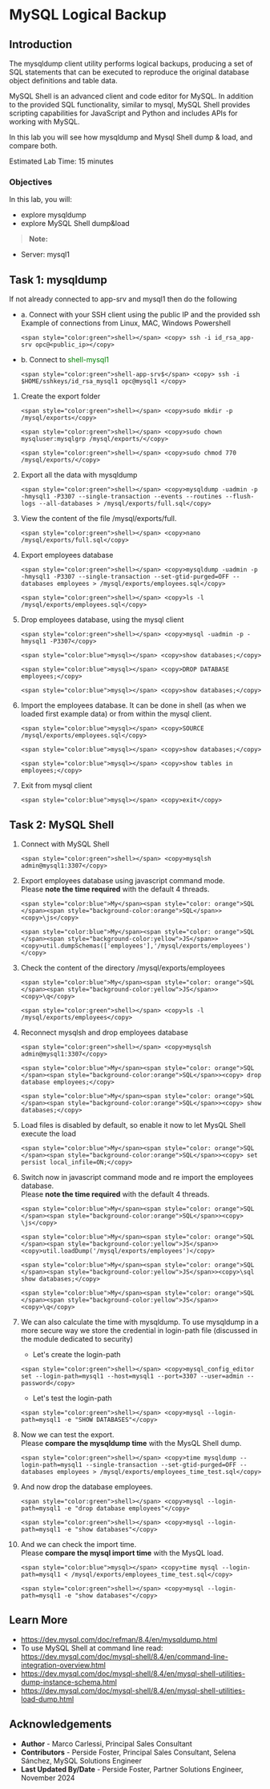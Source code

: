 # MySQL Logical Backup

## Introduction
The mysqldump client utility performs logical backups, producing a set of SQL statements that can be executed to reproduce the original database object definitions and table data. 

MySQL Shell is an advanced client and code editor for MySQL. In addition to the provided SQL functionality, similar to mysql, MySQL Shell provides scripting capabilities for JavaScript and Python and includes APIs for working with MySQL. 

In this lab you will see how mysqldump and Mysql Shell dump & load, and compare both.

Estimated Lab Time: 15 minutes

### Objectives
In this lab, you will:
* explore mysqldump 
* explore MySQL Shell dump&load 


> **Note:**
 * Server: mysql1

## Task 1: mysqldump

If not already connected to app-srv and mysql1 then do the following
- a. Connect with your SSH client using the public IP and the provided ssh Example of connections from Linux, MAC, Windows Powershell

    ```
    <span style="color:green">shell></span> <copy> ssh -i id_rsa_app-srv opc@<public_ip></copy>
    ```
- b. Connect to <span style="color:green">shell-mysql1</span>
    ```
    <span style="color:green">shell-app-srv$</span> <copy> ssh -i $HOME/sshkeys/id_rsa_mysql1 opc@mysql1 </copy>
    ```

1. Create the export folder
    ```
    <span style="color:green">shell></span> <copy>sudo mkdir -p /mysql/exports</copy>
    ```
    ```
    <span style="color:green">shell></span> <copy>sudo chown mysqluser:mysqlgrp /mysql/exports/</copy>
    ```
    ```
    <span style="color:green">shell></span> <copy>sudo chmod 770 /mysql/exports/</copy>
    ```

2. Export all the data with mysqldump
    ```
    <span style="color:green">shell></span> <copy>mysqldump -uadmin -p -hmysql1 -P3307 --single-transaction --events --routines --flush-logs --all-databases > /mysql/exports/full.sql</copy>
    ```

3. View  the content of the file /mysql/exports/full.
    ```
    <span style="color:green">shell></span> <copy>nano /mysql/exports/full.sql</copy>
    ```

4. Export employees database

    ```
    <span style="color:green">shell></span> <copy>mysqldump -uadmin -p -hmysql1 -P3307 --single-transaction --set-gtid-purged=OFF --databases employees > /mysql/exports/employees.sql</copy>
    ```
    ```
    <span style="color:green">shell></span> <copy>ls -l /mysql/exports/employees.sql</copy>
    ```

5. Drop employees database, using the mysql client
    ```
    <span style="color:green">shell></span> <copy>mysql -uadmin -p -hmysql1 -P3307</copy>
    ```
    ```
    <span style="color:blue">mysql></span> <copy>show databases;</copy>
    ```
    ```
    <span style="color:blue">mysql></span> <copy>DROP DATABASE employees;</copy>
    ```
    ```
    <span style="color:blue">mysql></span> <copy>show databases;</copy>
    ```

6. Import the employees database.
    It can be done in shell (as when we loaded first example data) or from within the mysql client.
    ```
    <span style="color:blue">mysql></span> <copy>SOURCE /mysql/exports/employees.sql</copy>
    ```
    ```
    <span style="color:blue">mysql></span> <copy>show databases;</copy>
    ```
    ```
    <span style="color:blue">mysql></span> <copy>show tables in employees;</copy>
    ```

7. Exit from mysql client

    ```
    <span style="color:blue">mysql></span> <copy>exit</copy>
    ```
    
## Task 2: MySQL Shell
1. Connect with MySQL Shell
    ```
    <span style="color:green">shell></span> <copy>mysqlsh admin@mysql1:3307</copy>
    ```

2. Export employees database using javascript command mode.  
    Please **note the time required** with the default 4 threads.
    ```
    <span style="color:blue">My</span><span style="color: orange">SQL </span><span style="background-color:orange">SQL</span>><copy>\js</copy>
    ```
    ```
    <span style="color:blue">My</span><span style="color: orange">SQL </span><span style="background-color:yellow">JS</span>><copy>util.dumpSchemas(['employees'],'/mysql/exports/employees')</copy>
    ```

3. Check the content of the directory /mysql/exports/employees
    ```
    <span style="color:blue">My</span><span style="color: orange">SQL </span><span style="background-color:yellow">JS</span>><copy>\q</copy>
    ```
    ```
    <span style="color:green">shell></span> <copy>ls -l /mysql/exports/employees</copy>
    ```

4. Reconnect mysqlsh and drop employees database
    ```
    <span style="color:green">shell></span> <copy>mysqlsh admin@mysql1:3307</copy>
    ```
    ```
    <span style="color:blue">My</span><span style="color: orange">SQL </span><span style="background-color:orange">SQL</span>><copy> drop database employees;</copy>
    ```
    ```
    <span style="color:blue">My</span><span style="color: orange">SQL </span><span style="background-color:orange">SQL</span>><copy> show databases;</copy>
    ```

5. Load files is disabled by default, so enable it now to let MysQL Shell execute the load
    ```
    <span style="color:blue">My</span><span style="color: orange">SQL </span><span style="background-color:orange">SQL</span>><copy> set persist local_infile=ON;</copy>
    ```

6. Switch now in javascript command mode and re import the employees database.  
    Please **note the time required** with the default 4 threads.
    ```
    <span style="color:blue">My</span><span style="color: orange">SQL </span><span style="background-color:orange">SQL</span>><copy> \js</copy>
    ```
    ```
    <span style="color:blue">My</span><span style="color: orange">SQL </span><span style="background-color:yellow">JS</span>><copy>util.loadDump('/mysql/exports/employees')</copy>
    ```
    ```
    <span style="color:blue">My</span><span style="color: orange">SQL </span><span style="background-color:yellow">JS</span>><copy>\sql show databases;</copy>
    ```
    ```
    <span style="color:blue">My</span><span style="color: orange">SQL </span><span style="background-color:yellow">JS</span>><copy>\q</copy>
    ```

7. We can also calculate the time with mysqldump. To use mysqldump in a more secure way we store the credential in login-path file (discussed in the module dedicated to security)
    * Let's create the login-path
    ```
    <span style="color:green">shell></span> <copy>mysql_config_editor set --login-path=mysql1 --host=mysql1 --port=3307 --user=admin --password</copy>
    ```
    * Let's test the login-path
    ```
    <span style="color:green">shell></span> <copy>mysql --login-path=mysql1 -e "SHOW DATABASES"</copy>
    ```

8. Now we can test the export.  
    Please **compare the mysqldump time** with the MysQL Shell dump.
    ```
    <span style="color:green">shell></span> <copy>time mysqldump --login-path=mysql1 --single-transaction --set-gtid-purged=OFF --databases employees > /mysql/exports/employees_time_test.sql</copy>
    ```

9. And now drop the database employees.  
    ```
    <span style="color:green">shell></span> <copy>mysql --login-path=mysql1 -e "drop database employees"</copy>
    ```
    ```
    <span style="color:green">shell></span> <copy>mysql --login-path=mysql1 -e "show databases"</copy>
    ```

10. And we can check the import time.  
    Please **compare the mysql import time** with the MysQL load.

    ```
    <span style="color:blue">mysql></span> <copy>time mysql --login-path=mysql1 < /mysql/exports/employees_time_test.sql</copy>
    ```
    ```
    <span style="color:green">shell></span> <copy>mysql --login-path=mysql1 -e "show databases"</copy>
    ```



## Learn More
* https://dev.mysql.com/doc/refman/8.4/en/mysqldump.html
* To use MySQL Shell at command line read: https://dev.mysql.com/doc/mysql-shell/8.4/en/command-line-integration-overview.html
* https://dev.mysql.com/doc/mysql-shell/8.4/en/mysql-shell-utilities-dump-instance-schema.html
* https://dev.mysql.com/doc/mysql-shell/8.4/en/mysql-shell-utilities-load-dump.html


## Acknowledgements

- **Author** - Marco Carlessi, Principal Sales Consultant
- **Contributors** -  Perside Foster, Principal Sales Consultant, Selena Sánchez, MySQL Solutions Engineer
- **Last Updated By/Date** - Perside Foster, Partner Solutions Engineer, November 2024
